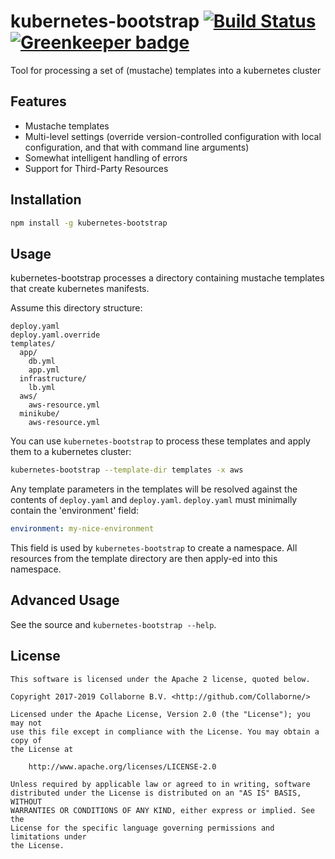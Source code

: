 # kubernetes-bootstrap [![Build Status](https://travis-ci.org/Collaborne/kubernetes-bootstrap.svg?branch=master)](https://travis-ci.org/Collaborne/kubernetes-bootstrap) [![Greenkeeper badge](https://badges.greenkeeper.io/Collaborne/kubernetes-bootstrap.svg)](https://greenkeeper.io/)

Tool for processing a set of (mustache) templates into a kubernetes cluster

## Features

* Mustache templates
* Multi-level settings (override version-controlled configuration with local configuration, and that with command line arguments)
* Somewhat intelligent handling of errors
* Support for Third-Party Resources

## Installation

```sh
npm install -g kubernetes-bootstrap
```

## Usage

kubernetes-bootstrap processes a directory containing mustache templates that create kubernetes manifests.

Assume this directory structure:
~~~~
deploy.yaml
deploy.yaml.override
templates/
  app/
    db.yml
    app.yml
  infrastructure/
    lb.yml
  aws/
    aws-resource.yml
  minikube/
    aws-resource.yml
~~~~

You can use `kubernetes-bootstrap` to process these templates and apply them to a kubernetes cluster:

```sh
kubernetes-bootstrap --template-dir templates -x aws
```

Any template parameters in the templates will be resolved against the contents of `deploy.yaml` and `deploy.yaml`. `deploy.yaml` must minimally contain the 'environment' field:
```yaml
environment: my-nice-environment
```

This field is used by `kubernetes-bootstrap` to create a namespace. All resources from the template directory are then apply-ed into this namespace.

## Advanced Usage

See the source and `kubernetes-bootstrap --help`.

## License

    This software is licensed under the Apache 2 license, quoted below.

    Copyright 2017-2019 Collaborne B.V. <http://github.com/Collaborne/>

    Licensed under the Apache License, Version 2.0 (the "License"); you may not
    use this file except in compliance with the License. You may obtain a copy of
    the License at

        http://www.apache.org/licenses/LICENSE-2.0

    Unless required by applicable law or agreed to in writing, software
    distributed under the License is distributed on an "AS IS" BASIS, WITHOUT
    WARRANTIES OR CONDITIONS OF ANY KIND, either express or implied. See the
    License for the specific language governing permissions and limitations under
    the License.
